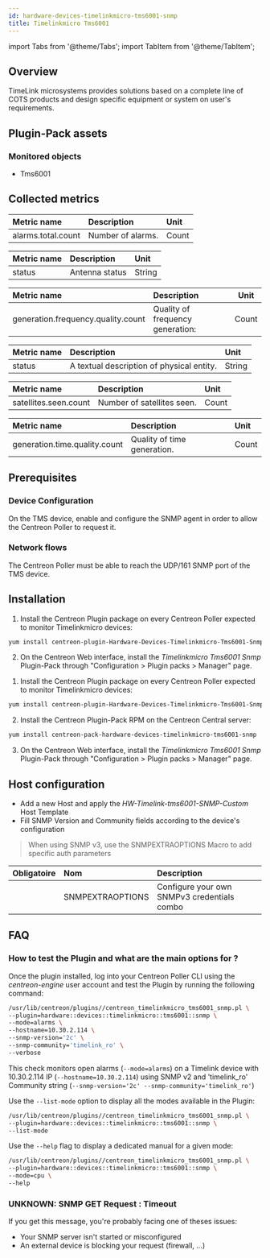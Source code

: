 ```yaml
---
id: hardware-devices-timelinkmicro-tms6001-snmp
title: Timelinkmicro Tms6001
---
```

import Tabs from '@theme/Tabs';
import TabItem from '@theme/TabItem';


## Overview

TimeLink microsystems provides solutions based on a complete line of COTS products and
design specific equipment or system on user's requirements.

## Plugin-Pack assets

### Monitored objects

* Tms6001

## Collected metrics

<Tabs groupId="operating-systems">
<TabItem value="Alarms" label="Alarms">

| Metric name        | Description       | Unit  |
| :----------------- | :---------------- | :---- |
| alarms.total.count | Number of alarms. | Count |

</TabItem>
<TabItem value="Antenna" label="Antenna">

| Metric name | Description    | Unit   |
| :---------- | :------------- | :----- |
| status      | Antenna status | String |

</TabItem>
<TabItem value="Frequency" label="Frequency">

| Metric name                        | Description                      | Unit  |
| :--------------------------------- | :------------------------------- | ----- |
| generation.frequency.quality.count | Quality of frequency generation: | Count |

</TabItem>
<TabItem value="Gnss" label="Gnss">

| Metric name | Description                               | Unit   |
| :---------- | :---------------------------------------- | :----- |
| status      | A textual description of physical entity. | String |

</TabItem>
<TabItem value="Satellites" label="Satellites">

| Metric name           | Description                | Unit  |
| :-------------------- | :------------------------- | :---- |
| satellites.seen.count | Number of satellites seen. | Count |

</TabItem>
<TabItem value="Time" label="Time">

| Metric name                   | Description                 | Unit  |
| :---------------------------- | :-------------------------- | :---- |
| generation.time.quality.count | Quality of time generation. | Count |

</TabItem>
</Tabs>

## Prerequisites

### Device Configuration

On the TMS device, enable and configure the SNMP agent in order to allow the Centreon Poller to request it.

### Network flows

The Centreon Poller must be able to reach the UDP/161 SNMP port of the TMS device.

## Installation

<Tabs groupId="licence-systems">
<TabItem value="online" label="Online License">

1. Install the Centreon Plugin package on every Centreon Poller expected to monitor Timelinkmicro devices:

```bash
yum install centreon-plugin-Hardware-Devices-Timelinkmicro-Tms6001-Snmp
```

2. On the Centreon Web interface, install the *Timelinkmicro Tms6001 Snmp* Plugin-Pack
through "Configuration > Plugin packs > Manager" page.

</TabItem>
<TabItem value="offline" label="Offline License">

1. Install the Centreon Plugin package on every Centreon Poller expected to monitor Timelinkmicro devices:

```bash
yum install centreon-plugin-Hardware-Devices-Timelinkmicro-Tms6001-Snmp
```

2. Install the Centreon Plugin-Pack RPM on the Centreon Central server:

```bash
yum install centreon-pack-hardware-devices-timelinkmicro-tms6001-snmp
```

3. On the Centreon Web interface, install the *Timelinkmicro Tms6001 Snmp* Plugin-Pack
through "Configuration > Plugin packs > Manager" page.

</TabItem>
</Tabs>

## Host configuration

* Add a new Host and apply the *HW-Timelink-tms6001-SNMP-Custom* Host Template
* Fill SNMP Version and Community fields according to the device's configuration

> When using SNMP v3, use the SNMPEXTRAOPTIONS Macro to add specific auth parameters

| Obligatoire | Nom              | Description                                 |
| :---------- | :--------------- | :------------------------------------------ |
|             | SNMPEXTRAOPTIONS | Configure your own SNMPv3 credentials combo |

## FAQ

### How to test the Plugin and what are the main options for ?

Once the plugin installed, log into your Centreon Poller CLI using the *centreon-engine* user account
and test the Plugin by running the following command:

```bash
/usr/lib/centreon/plugins//centreon_timelinkmicro_tms6001_snmp.pl \
--plugin=hardware::devices::timelinkmicro::tms6001::snmp \
--mode=alarms \
--hostname=10.30.2.114 \
--snmp-version='2c' \
--snmp-community='timelink_ro' \
--verbose
```

This check monitors open alarms (```--mode=alarms```) on a Timelink device with 10.30.2.114 IP (```--hostname=10.30.2.114```)
using SNMP v2 and 'timelink_ro' Community string (```--snmp-version='2c' --snmp-community='timelink_ro'```)

Use the ```--list-mode``` option to display all the modes available in the Plugin:

```bash
/usr/lib/centreon/plugins//centreon_timelinkmicro_tms6001_snmp.pl \
--plugin=hardware::devices::timelinkmicro::tms6001::snmp \
--list-mode
```

Use the ```--help``` flag to display a dedicated manual for a given mode:

```bash
/usr/lib/centreon/plugins//centreon_timelinkmicro_tms6001_snmp.pl \
--plugin=hardware::devices::timelinkmicro::tms6001::snmp \
--mode=cpu \
--help
```

### UNKNOWN: SNMP GET Request : Timeout

If you get this message, you're probably facing one of theses issues:
* Your SNMP server isn't started or misconfigured
* An external device is blocking your request (firewall, ...)
